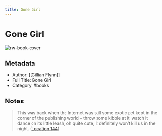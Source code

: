 ```yaml
---
title: Gone Girl
---
```

# Gone Girl

![rw-book-cover](https://images-na.ssl-images-amazon.com/images/I/41mJvd7-PTL._SL200_.jpg)

## Metadata
- Author: [[Gillian Flynn]]
- Full Title: Gone Girl
- Category: #books

## Notes
> This was back when the Internet was still some exotic pet kept in the corner of the publishing world – throw some kibble at it, watch it dance on its little leash, oh quite cute, it definitely won’t kill us in the night. ([Location 144](https://readwise.io/to_kindle?action=open&asin=B007ZXK08C&location=144))

